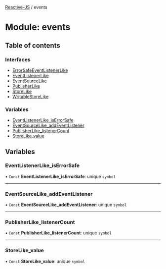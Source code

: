 [Reactive-JS](../README.md) / events

# Module: events

## Table of contents

### Interfaces

- [ErrorSafeEventListenerLike](../interfaces/events.ErrorSafeEventListenerLike.md)
- [EventListenerLike](../interfaces/events.EventListenerLike.md)
- [EventSourceLike](../interfaces/events.EventSourceLike.md)
- [PublisherLike](../interfaces/events.PublisherLike.md)
- [StoreLike](../interfaces/events.StoreLike.md)
- [WritableStoreLike](../interfaces/events.WritableStoreLike.md)

### Variables

- [EventListenerLike\_isErrorSafe](events.md#eventlistenerlike_iserrorsafe)
- [EventSourceLike\_addEventListener](events.md#eventsourcelike_addeventlistener)
- [PublisherLike\_listenerCount](events.md#publisherlike_listenercount)
- [StoreLike\_value](events.md#storelike_value)

## Variables

### EventListenerLike\_isErrorSafe

• `Const` **EventListenerLike\_isErrorSafe**: unique `symbol`

___

### EventSourceLike\_addEventListener

• `Const` **EventSourceLike\_addEventListener**: unique `symbol`

___

### PublisherLike\_listenerCount

• `Const` **PublisherLike\_listenerCount**: unique `symbol`

___

### StoreLike\_value

• `Const` **StoreLike\_value**: unique `symbol`

